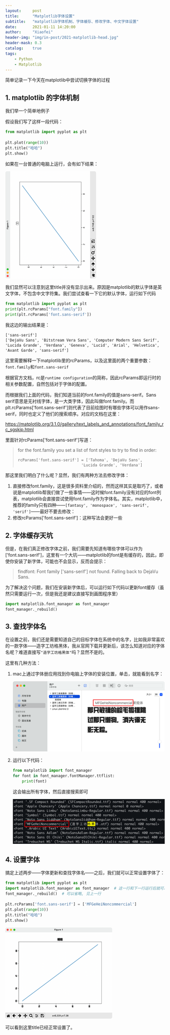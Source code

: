 ```yaml
---
layout:     post
title:      "Matplotlib字体设置"
subtitle:   "matplotlib字体机制、字体缓存、修改字体、中文字体设置"
date:       2021-01-11 14:20:00
author:     "Xiaofei"
header-img: "img/in-post/2021-matplotlib-head.jpg"
header-mask: 0.3
catalog:    true
tags:
    - Python
    - Matplotlib
---
```




简单记录一下今天在matplotlib中尝试切换字体的过程

## 1. matplotlib 的字体机制

我们举一个简单地例子

假设我们写了这样一段代码：

```python
from matplotlib import pyplot as plt

plt.plot(range(10))
plt.title("哈哈")
plt.show()
```

如果在一台普通的电脑上运行，会有如下结果：

<img src="/img/in-post/2021-matplotlib-0.png" alt="image-20210110213831794" style="zoom: 33%;" />

我们显然可以注意到这里title并没有显示出来。原因是matplotlib的默认字体是英文字体，不包含中文字符集。我们尝试查看一下它的默认字体，运行如下代码

```python
from matplotlib import pyplot as plt
print(plt.rcParams["font.family"])
print(plt.rcParams['font.sans-serif'])
```

我这边的输出结果是：

````
['sans-serif']
['DejaVu Sans', 'Bitstream Vera Sans', 'Computer Modern Sans Serif', 'Lucida Grande', 'Verdana', 'Geneva', 'Lucid', 'Arial', 'Helvetica', 'Avant Garde', 'sans-serif']
````



这里需要解释一下matplotlib里的rcParams，以及这里面的两个重要参数：`font.family`和`font.sans-serif`

根据官方文档，rc是`runtime configuration`的简称，因此rcParams即运行时的相关参数配置，自然包括对于字体的配置。

而根据我们上面的代码，我们知道当前的font.family的值是sans-serif。Sans serif意思是无衬线字体，是一大类字体，因此叫做font family。而plt.rcParams['font.sans-serif']则代表了目前绘图时有哪些字体可以用作sans-serif，同时也定义了他们的搜索顺序。对应的文档在这里：

https://matplotlib.org/3.1.0/gallery/text_labels_and_annotations/font_family_rc_sgskip.html

里面针对rcParams['font.sans-serif']写道：

>  for the font.family you set a list of font styles to try to find in order:
>
>  ```
>  rcParams['font.sans-serif'] = ['Tahoma', 'DejaVu Sans',
>                              'Lucida Grande', 'Verdana']
>  ```

那这里我们明白了什么呢？显然，我们有两种方法去修改字体：

1. 直接修改font.family，这是很多资料里介绍的，然而这样其实是取巧了，或者说是matplotlib帮我们做了一些事情——这时候font.family没有对应的font列表，matplotlib会直接尝试使用font.family作为字体名。其实，matplotlib中，推荐的family只有四种——`[fantasy', 'monospace', 'sans-serif', 'serif']`——最好不要去修改：
2. 修改rcParams['font.sans-serif']：这种写法会更好一些



## 2. 字体缓存天坑

但是，在我们真正修改字体之前，我们需要先知道有哪些字体可以作为['font.sans-serif']，这里有一个大坑——matplotlib的font是有缓存的，因此，即使你安装了新字体，可能也不会显示，反而会提示：

> findfont: Font family ['sans-serif'] not found. Falling back to DejaVu Sans.

为了解决这个问题，我们在安装新字体后，可以运行如下代码以更新font缓存（虽然只需要运行一次，但是我还是建议直接写到画图程序里）

```python
import matplotlib.font_manager as font_manager
font_manager._rebuild()
```



## 3. 查找字体名

在设置之前，我们还是需要知道自己的目标字体在系统中的名字，比如我非常喜欢的一款字体——造字工坊格黑体，我从官网下载并更新后，该怎么知道对应的字体名呢？难道直接写`"造字工坊格黑体"`吗？显然不是的。

这里有几种方法：

1. mac上通过字体册应用找到你电脑上字体的安装位置，单击，就能看到名字：

   ![image-20210110224129338](/img/in-post/2021-matplotlib-1.png)

2. 运行以下代码：

   ```python
   from matplotlib import font_manager
   for font in font_manager.fontManager.ttflist:
       print(font)
   ```

   这会输出所有字体，然后直接搜索即可

   <img src="/img/in-post/2021-matplotlib-2.png" alt="iShot2021-01-10 22.47.40" style="zoom:50%;" />

   

## 4. 设置字体

搞定上述两步——字体更新和查找字体名——之后，我们就可以正常设置字体了：

```python
from matplotlib import pyplot as plt
import matplotlib.font_manager as font_manager  # 这一行和下一行运行后就可以不再重复写了，这里写了只是为了保险
font_manager._rebuild()  # 可以省略, 见上一行

plt.rcParams['font.sans-serif'] = ['MFGeHeiNoncommercial']
plt.plot(range(10))
plt.title("哈哈")
plt.show()
```





<img src="/img/in-post/2021-matplotlib-3.png" alt="image-20210110222513262" style="zoom: 33%;" />

可以看到这里title已经正常设置了。
